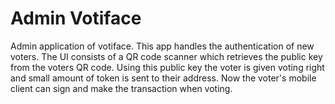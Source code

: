 # Admin Votiface
Admin application of votiface. This app handles the authentication of new voters. The UI consists of a QR code scanner which retrieves the
public key from the voters QR code. Using this public key the voter is given voting right and small amount of token is sent to their address.
Now the voter's mobile client can sign and make the transaction when voting. 
